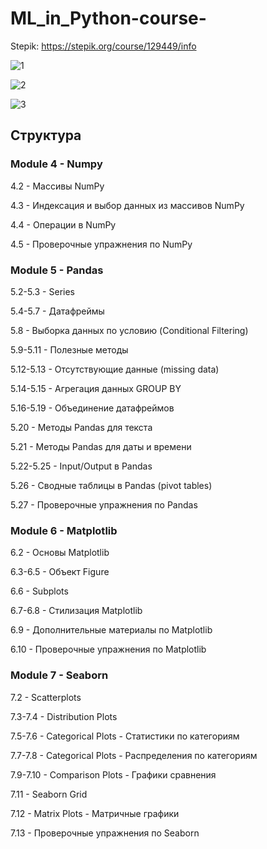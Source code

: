 # ML_in_Python-course-
Stepik: https://stepik.org/course/129449/info

![1](https://sun9-31.userapi.com/impg/8VMNe4ODlp156CN3VWl-YVX3PXQmGRBWENgviQ/1cNGtASAkkw.jpg?size=1893x975&quality=95&sign=379d5fe7362e14367c9ed4bee4f88eae&type=album)

![2](https://sun9-55.userapi.com/impg/OAstuhS4SnpYeir4YqLIdQb9PODI83Mpzdtq2g/9uP1TN-PTsQ.jpg?size=1871x982&quality=95&sign=40be3d53ff630d33603c7e42c9a387ea&type=album)

![3](https://sun9-9.userapi.com/impg/kNLz_05k9LoxJeLMfnE-XVO_mhrwy3tnGSXk0A/rWcwT1VvF_M.jpg?size=1083x319&quality=96&sign=e44fc1dcdfd49e3e533952aa7801b393&type=album)

## Структурa

### Module 4 - Numpy

4.2 - Массивы NumPy

4.3 - Индексация и выбор данных из массивов NumPy

4.4 - Операции в NumPy

4.5 - Проверочные упражнения по NumPy

### Module 5 - Pandas

5.2-5.3 - Series

5.4-5.7 - Датафреймы

5.8 - Выборка данных по условию (Conditional Filtering)

5.9-5.11 - Полезные методы 

5.12-5.13 - Отсутствующие данные (missing data)

5.14-5.15 - Агрегация данных GROUP BY

5.16-5.19 - Объединение датафреймов

5.20 - Методы Pandas для текста

5.21 - Методы Pandas для даты и времени

5.22-5.25 - Input/Output в Pandas

5.26 - Сводные таблицы в Pandas (pivot tables)

5.27 - Проверочные упражнения по Pandas

### Module 6 - Matplotlib

6.2 - Основы Matplotlib

6.3-6.5 - Объект Figure

6.6 - Subplots

6.7-6.8 - Стилизация Matplotlib

6.9 - Дополнительные материалы по Matplotlib

6.10 - Проверочные упражнения по Matplotlib

### Module 7 - Seaborn

7.2 - Scatterplots

7.3-7.4 - Distribution Plots

7.5-7.6 - Categorical Plots - Статистики по категориям

7.7-7.8 - Categorical Plots - Распределения по категориям

7.9-7.10 - Comparison Plots - Графики сравнения

7.11 - Seaborn Grid

7.12 - Matrix Plots - Матричные графики

7.13 - Проверочные упражнения по Seaborn
